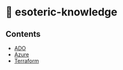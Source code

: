# :mount_fuji: esoteric-knowledge 

## Contents

- [ADO](ado/README.md)
- [Azure](azure/README.md)
- [Terraform](terraform/README.md)
